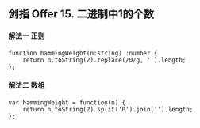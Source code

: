 ## 剑指 Offer 15. 二进制中1的个数

#### 解法一 正则
```
function hammingWeight(n:string) :number {
    return n.toString(2).replace(/0/g, '').length;
};
```

#### 解法二 数组
```
var hammingWeight = function(n) {
    return n.toString(2).split('0').join('').length;
};
```